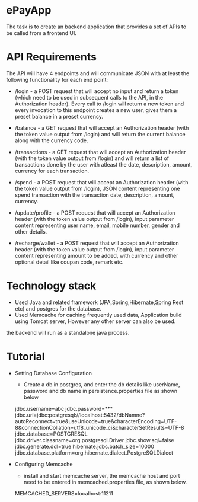 # ePayApp
The task is to create an backend application that provides a set of APIs to be called from a frontend UI.
# API Requirements
The API will have 4 endpoints and will communicate JSON with at least the following functionality for each end point:

* /login -  a POST request that will accept no input and return a token (which need to be used in subsequent calls to the API, in the Authorization header). Every call  to /login will return a new token and every invocation to this endpoint creates a new user, gives them a preset balance in a preset currency. 

* /balance -  a GET request that will accept an Authorization header (with the token value output from /login) and  will return the current balance along with the currency code.

* /transactions - a GET request that will accept an Authorization header (with the token value output from /login) and  will return a list of transactions done by the user with atleast the date, description, amount, currency for each transaction.

* /spend - a POST request that will accept an Authorization header (with the token value output from /login), JSON content representing one spend transaction with the transaction date, description, amount, currency.

* /update/profile - a POST request that will accept an Authorization header (with the token value output from /login),  input parameter  content representing user name, email, mobile number, gender and other details.

* /recharge/wallet - a POST request that will accept an Authorization header (with the token value output from /login),  input parameter  content representing amount to be added, with currency and other optional detail like coupan code, remark etc.

# Technology stack

* Used Java and related framework (JPA,Spring,Hibernate,Spring Rest etc) and postgres for the database. 
* Used Memcache for caching frequently used data, Application build using Tomcat server, However any other server can also be used.

the backend will run as a standalone java process. 

# Tutorial

* Setting Database Configuration
  + Create a db in postgres, and enter the db details like userName, password and db name in persistence.properties file as shown below

  jdbc.username=abc
  jdbc.password=***
  jdbc.url=jdbc:postgresql://localhost:5432/dbNamne?autoReconnect=true&useUnicode=true&characterEncoding=UTF-   8&connectionCollation=utf8_unicode_ci&characterSetResults=UTF-8
  jdbc.database=POSTGRESQL
  jdbc.driver.classname=org.postgresql.Driver
  jdbc.show.sql=false
  jdbc.generate.ddl=true
  hibernate.jdbc.batch_size=10000
  jdbc.database.platform=org.hibernate.dialect.PostgreSQLDialect
  
* Configuring Memcache
  + install and start memcache server, the memcache host and port need to be entered in memcached.properties file, as shown below.
  
  MEMCACHED_SERVERS=localhost:11211
  



